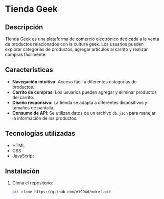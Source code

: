 # Tienda Geek

## Descripción
Tienda Geek es una plataforma de comercio electrónico dedicada a la venta de productos relacionados con la cultura geek. Los usuarios pueden explorar categorías de productos, agregar artículos al carrito y realizar compras fácilmente.

## Características
- **Navegación intuitiva**: Acceso fácil a diferentes categorías de productos.
- **Carrito de compras**: Los usuarios pueden agregar y eliminar productos del carrito.
- **Diseño responsivo**: La tienda se adapta a diferentes dispositivos y tamaños de pantalla.
- **Consumo de API**: Se utilizan datos de un archivo `db.json` para manejar la información de los productos.

## Tecnologías utilizadas
- HTML
- CSS
- JavaScript

## Instalación
1. Clona el repositorio:
   ```bash
   git clone https://github.com/m1994d/mdref.git
